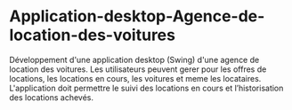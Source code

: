 # Application-desktop-Agence-de-location-des-voitures

Développement d'une application desktop (Swing) d'une agence de location des voitures.
Les utilisateurs peuvent gerer pour les offres de locations, les locations en cours, les voitures et meme les locataires.
L'application doit permettre le suivi des locations en cours et l’historisation des locations achevés.
